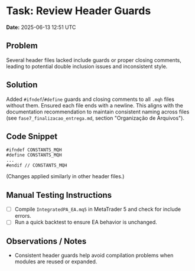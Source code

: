 # Task: Review Header Guards
**Date:** 2025-06-13 12:51 UTC

## Problem
Several header files lacked include guards or proper closing comments, leading to potential double inclusion issues and inconsistent style.

## Solution
Added `#ifndef`/`#define` guards and closing comments to all `.mqh` files without them. Ensured each file ends with a newline. This aligns with the documentation recommendation to maintain consistent naming across files (see `fase7_finalizacao_entrega.md`, section "Organização de Arquivos").

## Code Snippet
```mql5
#ifndef CONSTANTS_MQH
#define CONSTANTS_MQH
...
#endif // CONSTANTS_MQH
```
(Changes applied similarly in other header files.)

## Manual Testing Instructions
- [ ] Compile `IntegratedPA_EA.mq5` in MetaTrader 5 and check for include errors.
- [ ] Run a quick backtest to ensure EA behavior is unchanged.

## Observations / Notes
- Consistent header guards help avoid compilation problems when modules are reused or expanded.
